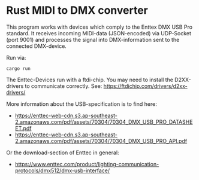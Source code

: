 # Rust MIDI to DMX converter

This program works with devices which comply to the Enttex DMX USB Pro standard.
It receives incoming MIDI-data (JSON-encoded) via UDP-Socket (port 9001) and processes the signal into DMX-information sent to the connected DMX-device.

Run via:
```shell
cargo run
```

The Enttec-Devices run with a ftdi-chip. You may need to install the D2XX-drivers to communicate correctly.
See: https://ftdichip.com/drivers/d2xx-drivers/

More information about the USB-specification is to find here:
- https://enttec-web-cdn.s3.ap-southeast-2.amazonaws.com/pdf/assets/70304/70304_DMX_USB_PRO_DATASHEET.pdf
- https://enttec-web-cdn.s3.ap-southeast-2.amazonaws.com/pdf/assets/70304/70304_DMX_USB_PRO_API.pdf

Or the download-section of Enttec in general:

- https://www.enttec.com/product/lighting-communication-protocols/dmx512/dmx-usb-interface/

